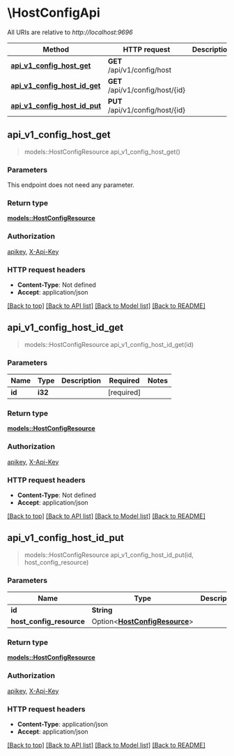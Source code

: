 # \HostConfigApi

All URIs are relative to *http://localhost:9696*

Method | HTTP request | Description
------------- | ------------- | -------------
[**api_v1_config_host_get**](HostConfigApi.md#api_v1_config_host_get) | **GET** /api/v1/config/host | 
[**api_v1_config_host_id_get**](HostConfigApi.md#api_v1_config_host_id_get) | **GET** /api/v1/config/host/{id} | 
[**api_v1_config_host_id_put**](HostConfigApi.md#api_v1_config_host_id_put) | **PUT** /api/v1/config/host/{id} | 



## api_v1_config_host_get

> models::HostConfigResource api_v1_config_host_get()


### Parameters

This endpoint does not need any parameter.

### Return type

[**models::HostConfigResource**](HostConfigResource.md)

### Authorization

[apikey](../README.md#apikey), [X-Api-Key](../README.md#X-Api-Key)

### HTTP request headers

- **Content-Type**: Not defined
- **Accept**: application/json

[[Back to top]](#) [[Back to API list]](../README.md#documentation-for-api-endpoints) [[Back to Model list]](../README.md#documentation-for-models) [[Back to README]](../README.md)


## api_v1_config_host_id_get

> models::HostConfigResource api_v1_config_host_id_get(id)


### Parameters


Name | Type | Description  | Required | Notes
------------- | ------------- | ------------- | ------------- | -------------
**id** | **i32** |  | [required] |

### Return type

[**models::HostConfigResource**](HostConfigResource.md)

### Authorization

[apikey](../README.md#apikey), [X-Api-Key](../README.md#X-Api-Key)

### HTTP request headers

- **Content-Type**: Not defined
- **Accept**: application/json

[[Back to top]](#) [[Back to API list]](../README.md#documentation-for-api-endpoints) [[Back to Model list]](../README.md#documentation-for-models) [[Back to README]](../README.md)


## api_v1_config_host_id_put

> models::HostConfigResource api_v1_config_host_id_put(id, host_config_resource)


### Parameters


Name | Type | Description  | Required | Notes
------------- | ------------- | ------------- | ------------- | -------------
**id** | **String** |  | [required] |
**host_config_resource** | Option<[**HostConfigResource**](HostConfigResource.md)> |  |  |

### Return type

[**models::HostConfigResource**](HostConfigResource.md)

### Authorization

[apikey](../README.md#apikey), [X-Api-Key](../README.md#X-Api-Key)

### HTTP request headers

- **Content-Type**: application/json
- **Accept**: application/json

[[Back to top]](#) [[Back to API list]](../README.md#documentation-for-api-endpoints) [[Back to Model list]](../README.md#documentation-for-models) [[Back to README]](../README.md)

